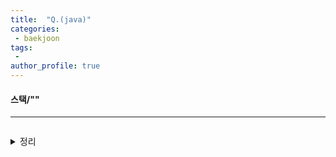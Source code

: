 ```yaml
---
title:  "Q.(java)"
categories:
 - baekjoon
tags:
 - 
author_profile: true
---
```

#### 스택/""

* * *
~~~java
~~~
<details>
<summary>정리</summary>
- <br>
 </details><br>
